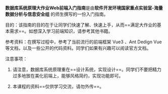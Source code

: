 **数据库系统原理大作业Web前端入门指南**是由**软件开发环境国家重点实验室-海量数据分析与信息安全组** 的师生撰写的一份入门指南。

目的：该指南的目的在于让同学们快速了解、快速上手，从而==满足大作业的基本需求==。如想深入学习前端知识，请参考其他书籍。

参考资料：在撰写过程中，参考了当前流行的前端框架 Vue3 、Ant Dedign Vue 等文档，以及一些公开的代码资料。同学们如果有兴趣可以阅读官方文档。

注意事项：

1. 请注意，数据库系统原理重在==设计系统，实现设计==。同学们不要把精力过多地放在美化前端上，能够风格简约，实现功能即可。

2. 本课程的资料==仅供学习交流，请勿外传==。



